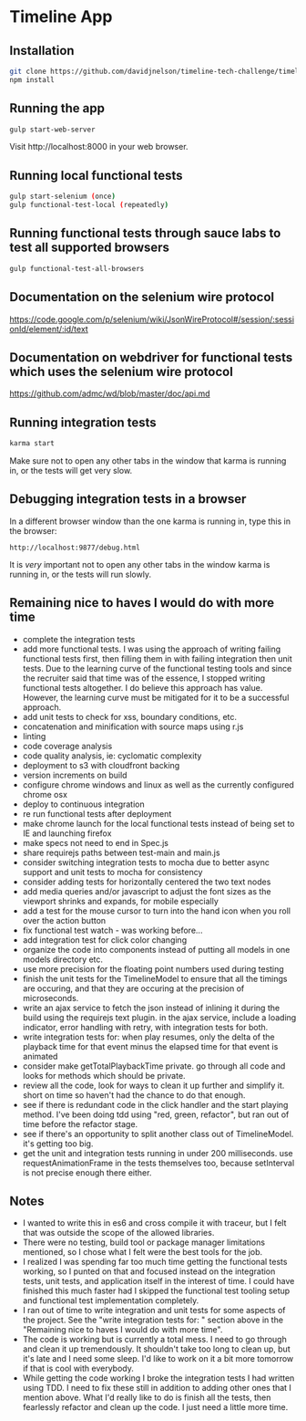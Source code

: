 # Timeline App

## Installation
```bash
git clone https://github.com/davidjnelson/timeline-tech-challenge/timeline-tech-challenge.git
npm install
```

## Running the app
```bash
gulp start-web-server
```

Visit http://localhost:8000 in your web browser.

## Running local functional tests
```bash
gulp start-selenium (once)
gulp functional-test-local (repeatedly)
```

## Running functional tests through sauce labs to test all supported browsers
```bash
gulp functional-test-all-browsers
```

## Documentation on the selenium wire protocol
https://code.google.com/p/selenium/wiki/JsonWireProtocol#/session/:sessionId/element/:id/text

## Documentation on webdriver for functional tests which uses the selenium wire protocol
https://github.com/admc/wd/blob/master/doc/api.md

## Running integration tests
```bash
karma start
```
Make sure not to open any other tabs in the window that karma is running in, or the tests will get very slow.

## Debugging integration tests in a browser
In a different browser window than the one karma is running in, type this in the browser:
```
http://localhost:9877/debug.html
```
It is _very_ important not to open any other tabs in the window karma is running in, or the tests will run slowly.

## Remaining nice to haves I would do with more time
- complete the integration tests
- add more functional tests.  I was using the approach of writing failing functional tests first, then filling them
in with failing integration then unit tests.  Due to the learning curve of the functional testing tools and since the
recruiter said that time was of the essence, I stopped writing functional tests altogether.  I do believe this approach
has value.  However, the learning curve must be mitigated for it to be a successful approach.
- add unit tests to check for xss, boundary conditions, etc.
- concatenation and minification with source maps using r.js
- linting
- code coverage analysis
- code quality analysis, ie: cyclomatic complexity
- deployment to s3 with cloudfront backing
- version increments on build
- configure chrome windows and linux as well as the currently configured chrome osx
- deploy to continuous integration
- re run functional tests after deployment
- make chrome launch for the local functional tests instead of being set to IE and launching firefox
- make specs not need to end in Spec.js
- share requirejs paths between test-main and main.js
- consider switching integration tests to mocha due to better async support and unit tests to mocha for consistency
- consider adding tests for horizontally centered the two text nodes
- add media queries and/or javascript to adjust the font sizes as the viewport shrinks and expands, for mobile especially
- add a test for the mouse cursor to turn into the hand icon when you roll over the action button
- fix functional test watch - was working before...
- add integration test for click color changing
- organize the code into components instead of putting all models in one models directory etc.
- use more precision for the floating point numbers used during testing
- finish the unit tests for the TimelineModel to ensure that all the timings are occuring, and that they are occuring
at the precision of microseconds.
- write an ajax service to fetch the json instead of inlining it during the build using the requirejs text plugin.
    in the ajax service, include a loading indicator, error handling with retry, with integration tests for both.
- write integration tests for: when play resumes, only the delta of the playback time for that event minus the elapsed
time for that event is animated
- consider make getTotalPlaybackTime private.  go through all code and looks for methods which should be private.
- review all the code, look for ways to clean it up further and simplify it.  short on time so haven't had the chance
to do that enough.
- see if there is redundant code in the click handler and the start playing method.  I've been doing
tdd using "red, green, refactor", but ran out of time before the refactor stage.
- see if there's an opportunity to split another class out of TimelineModel.  it's getting too big.
- get the unit and integration tests running in under 200 milliseconds.  use requestAnimationFrame in the tests
themselves too, because setInterval is not precise enough there either.

## Notes
- I wanted to write this in es6 and cross compile it with traceur, but I felt that was outside the scope of the
allowed libraries.
- There were no testing, build tool or package manager limitations mentioned, so I chose what I felt were the best
tools for the job.
- I realized I was spending far too much time getting the functional tests working, so I punted on that and focused
instead on the integration tests, unit tests, and application itself in the interest of time.  I could have finished
this much faster had I skipped the functional test tooling setup and functional test implementation completely.
- I ran out of time to write integration and unit tests for some aspects of the project.  See the
"write integration tests for: " section above in the "Remaining nice to haves I would do with more time".
- The code is working but is currently a total mess.  I need to go through and clean it up tremendously.  It shouldn't
take too long to clean up, but it's late and I need some sleep.  I'd like to work on it a bit more tomorrow if that
is cool with everybody.
- While getting the code working I broke the integration tests I had written using TDD.  I need to fix these still in
addition to adding other ones that I mention above.  What I'd really like to do is finish all the tests, then
fearlessly refactor and clean up the code.  I just need a little more time.
